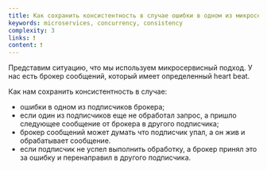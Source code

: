 ```yaml
---
title: Как сохранить консистентность в случае ошибки в одном из микросервисов?
keywords: microservices, concurrency, consistency
complexity: 3
links: ❗
content: ❗
---
```


Представим ситуацию, что мы используем микросервисный подход. У нас есть брокер сообщений, который имеет определенный heart beat.

Как нам сохранить консистентность в случае:
- ошибки в одном из подписчиков брокера;
- если один из подписчиков еще не обработал запрос, а пришло следующее сообщение от брокера в другого подписчика;
- брокер сообщений может думать что подписчик упал, а он жив и обрабатывает сообщение.
- если подписчик не успел выполнить обработку, а брокер принял это за ошибку и перенаправил в другого подписчика. 